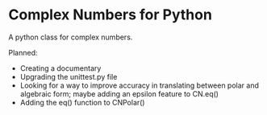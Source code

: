 # Complex Numbers for Python
A python class for complex numbers.

Planned:
- Creating a documentary 
- Upgrading the unittest.py file
- Looking for a way to improve accuracy in translating between polar and algebraic form; maybe adding an epsilon feature to CN.eq()
- Adding the eq() function to CNPolar()
